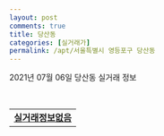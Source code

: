 ```yaml
---
layout: post
comments: true
title: 당산동
categories: [실거래가]
permalink: /apt/서울특별시 영등포구 당산동
---
```


2021년 07월 06일 당산동 실거래 정보

<script type="text/javascript">
  google.charts.load('current', {'packages':['corechart']});
  google.charts.setOnLoadCallback(drawChart);

  function drawChart() {
    var data = google.visualization.arrayToDataTable([['거래일', '매매', '전월세', '전매'], ['20-07', 8, 16, 0], ['20-08', 7, 11, 0], ['20-09', 4, 11, 0], ['20-10', 3, 9, 0], ['20-11', 4, 18, 0], ['20-12', 8, 24, 0], ['21-01', 3, 15, 0], ['21-02', 10, 22, 0], ['21-03', 7, 15, 0], ['21-04', 3, 12, 0], ['21-05', 13, 12, 0], ['21-06', 4, 16, 0]]);

    var options = {
      title: '최근 유형별 거래량 추이',
      legend: { position: 'bottom' }
    };

    var chart = new google.visualization.LineChart(document.getElementById('columnchart_material'));
    chart.draw(data, (options));
  }
</script>

<div id="columnchart_material" style="width: 95%; margin-left: -35px; display: block"></div>
<br>
<table>
  <tr>
    <td colspan="4" style="font-weight: bold;"><a href="https://search.naver.com/search.naver?query=당산동 실거래정보없음">실거래정보없음</a></td>
  </tr>
    
</table>
    